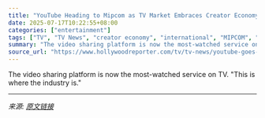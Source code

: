 ```yaml
---
title: "YouTube Heading to Mipcom as TV Market Embraces Creator Economy"
date: 2025-07-17T10:22:55+08:00
categories: ["entertainment"]
tags: ["TV", "TV News", "creator economy", "international", "MIPCOM", "YouTube"]
summary: "The video sharing platform is now the most-watched service on TV. \"This is where the industry is.\""
source_url: "https://www.hollywoodreporter.com/tv/tv-news/youtube-goes-mipcom-as-tv-market-embraces-creator-economy-1236318303/"
---
```


The video sharing platform is now the most-watched service on TV. "This is where the industry is."

---

*来源: [原文链接](https://www.hollywoodreporter.com/tv/tv-news/youtube-goes-mipcom-as-tv-market-embraces-creator-economy-1236318303/)*
